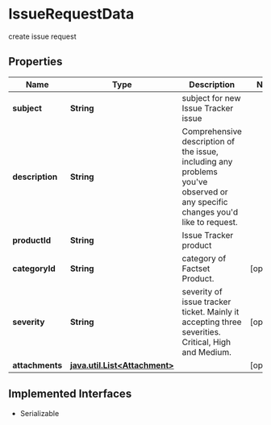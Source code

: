 

# IssueRequestData

create issue request

## Properties

Name | Type | Description | Notes
------------ | ------------- | ------------- | -------------
**subject** | **String** | subject for new Issue Tracker issue | 
**description** | **String** | Comprehensive description of the issue, including any problems you&#39;ve observed or any specific changes you&#39;d like to request. | 
**productId** | **String** | Issue Tracker product  | 
**categoryId** | **String** | category of Factset Product.  |  [optional]
**severity** | **String** | severity of issue tracker ticket. Mainly it accepting three severities.  Critical, High and Medium. |  [optional]
**attachments** | [**java.util.List&lt;Attachment&gt;**](Attachment.md) |  |  [optional]


## Implemented Interfaces

* Serializable


